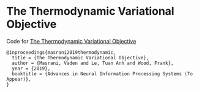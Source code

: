 # The Thermodynamic Variational Objective

Code for [The Thermodynamic Variational Objective](https://arxiv.org/abs/1907.00031)
```
@inproceedings{masrani2019thermodynamic,
  title = {The Thermodynamic Variational Objective},
  author = {Masrani, Vaden and Le, Tuan Anh and Wood, Frank},
  year = {2019},
  booktitle = {Advances in Neural Information Processing Systems (To Appear)},
}
```
